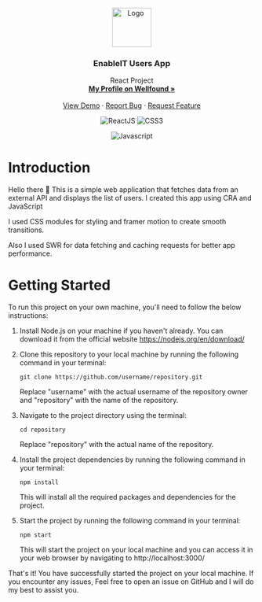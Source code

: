 <div id="top"></div>

<!-- PROJECT LOGO -->
<br />
<div align="center">
  <a href="https://twitter.com/Yazdun">
    <img src="./public/favicon.ico" alt="Logo" width="80" height="80">
  </a>

<h3 align="center">EnableIT Users App</h3>

  <p align="center">
    React Project
    <br />
    <a href="https://wellfound.com/u/yazdun-fadali"><strong>My Profile on Wellfound »</strong></a>
    <br />
    <br />
    <a href="https://react-enableit-task.vercel.app/">View Demo</a>
    ·
    <a href="https://github.com/Yazdun/react-enableit-task/issues">Report Bug</a>
    ·
    <a href="https://github.com/Yazdun/react-enableit-task/issues">Request Feature</a>
  </p>

![ReactJS](https://img.shields.io/badge/-ReactJS-61DAFB?style=flat&logo=React&logoColor=white)
![CSS3](https://img.shields.io/badge/-CSS3-1572B6?style=flat&logo=CSS3&logoColor=white)

![Javascript](https://img.shields.io/badge/-Javascript-F7DF1E?style=flat&logo=Javascript&logoColor=black)

</div>

# Introduction

Hello there 👋 This is a simple web application that fetches data from an
external API and displays the list of users. I created this app using CRA and
JavaScript

I used CSS modules for styling and framer motion to create smooth transitions.

Also I used SWR for data fetching and caching requests for better app
performance.

# Getting Started

To run this project on your own machine, you'll need to follow the below
instructions:

1. Install Node.js on your machine if you haven't already. You can download it
   from the official website https://nodejs.org/en/download/

2. Clone this repository to your local machine by running the following command
   in your terminal:

   `git clone https://github.com/username/repository.git`

   Replace "username" with the actual username of the repository owner and
   "repository" with the name of the repository.

3. Navigate to the project directory using the terminal:

   `cd repository`

   Replace "repository" with the actual name of the repository.

4. Install the project dependencies by running the following command in your
   terminal:

   `npm install`

   This will install all the required packages and dependencies for the project.

5. Start the project by running the following command in your terminal:

   `npm start`

   This will start the project on your local machine and you can access it in
   your web browser by navigating to http://localhost:3000/

That's it! You have successfully started the project on your local machine. If
you encounter any issues, Feel free to open an issue on GitHub and I will do my
best to assist you.
